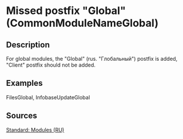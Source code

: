 # Missed postfix "Global" (CommonModuleNameGlobal)

<!-- Блоки выше заполняются автоматически, не трогать -->
## Description
<!-- Описание диагностики заполняется вручную. Необходимо понятным языком описать смысл и схему работу -->

For global modules, the "Global" (rus. "Глобальный") postfix is added, "Client" postfix should not be added.

## Examples
<!-- В данном разделе приводятся примеры, на которые диагностика срабатывает, а также можно привести пример, как можно исправить ситуацию -->

FilesGlobal, InfobaseUpdateGlobal

## Sources
<!-- Необходимо указывать ссылки на все источники, из которых почерпнута информация для создания диагностики -->


[Standard: Modules (RU)](https://its.1c.ru/db/v8std#content:469:hdoc:3.2.1)
